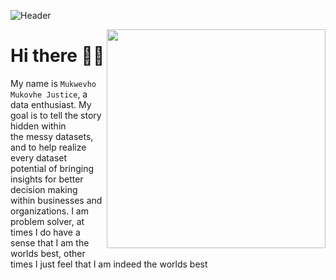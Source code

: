 ![Header](https://github.com/Mikovhe/Mikovhe/blob/master/Images/datascientist.png)



<html>
  <img align="right" src="https://github.com/Mikovhe/Mikovhe/blob/master/Images/github.jpg" class="card-img" width="350" height="350"  alt="" />
</html>





# Hi there :raising_hand_man:
My name is `Mukwevho Mukovhe Justice`, a data enthusiast. My
goal is to tell the story hidden within<br/> the messy datasets, and
to help realize every dataset potential of bringing insights for
better decision making<br/> within businesses and organizations.
I am problem solver, at times I do have a sense that I am the<br/>
worlds best, other times I just feel that I am indeed the worlds best<br/>
